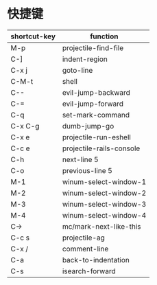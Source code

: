 # 快捷键

| shortcut-key | function                 |
|--------------|--------------------------|
| M-p          | projectile-find-file     |
| C-]          | indent-region            |
| C-x j        | goto-line                |
| C-M-t        | shell                    |
| C--          | evil-jump-backward       |
| C-=          | evil-jump-forward        |
| C-q          | set-mark-command         |
| C-x C-g      | dumb-jump-go             |
| C-x e        | projectile-run-eshell    |
| C-c e        | projectile-rails-console |
| C-h          | next-line 5              |
| C-o          | previous-line 5          |
| M-1          | winum-select-window-1    |
| M-2          | winum-select-window-2    |
| M-3          | winum-select-window-3    |
| M-4          | winum-select-window-4    |
| C->          | mc/mark-next-like-this   |
| C-c s        | projectile-ag            |
| C-x /        | comment-line             |
| C-a          | back-to-indentation      |
| C-s          | isearch-forward          |
